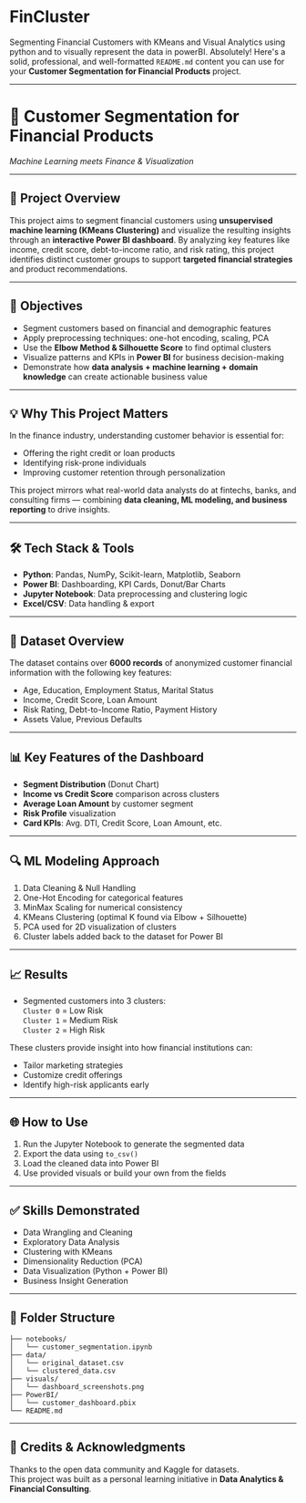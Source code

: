# FinCluster
Segmenting Financial Customers with KMeans and Visual Analytics using python and to visually represent the data in powerBI.
Absolutely! Here's a solid, professional, and well-formatted `README.md` content you can use for your **Customer Segmentation for Financial Products** project.

---

# 🧠 Customer Segmentation for Financial Products  
*Machine Learning meets Finance & Visualization*

---

## 📌 **Project Overview**

This project aims to segment financial customers using **unsupervised machine learning (KMeans Clustering)** and visualize the resulting insights through an **interactive Power BI dashboard**. By analyzing key features like income, credit score, debt-to-income ratio, and risk rating, this project identifies distinct customer groups to support **targeted financial strategies** and product recommendations.

---

## 🎯 **Objectives**
- Segment customers based on financial and demographic features  
- Apply preprocessing techniques: one-hot encoding, scaling, PCA  
- Use the **Elbow Method & Silhouette Score** to find optimal clusters  
- Visualize patterns and KPIs in **Power BI** for business decision-making  
- Demonstrate how **data analysis + machine learning + domain knowledge** can create actionable business value

---

## 💡 **Why This Project Matters**

In the finance industry, understanding customer behavior is essential for:
- Offering the right credit or loan products
- Identifying risk-prone individuals
- Improving customer retention through personalization

This project mirrors what real-world data analysts do at fintechs, banks, and consulting firms — combining **data cleaning, ML modeling, and business reporting** to drive insights.

---

## 🛠️ **Tech Stack & Tools**
- **Python**: Pandas, NumPy, Scikit-learn, Matplotlib, Seaborn
- **Power BI**: Dashboarding, KPI Cards, Donut/Bar Charts
- **Jupyter Notebook**: Data preprocessing and clustering logic
- **Excel/CSV**: Data handling & export

---

## 🧪 **Dataset Overview**
The dataset contains over **6000 records** of anonymized customer financial information with the following key features:
- Age, Education, Employment Status, Marital Status
- Income, Credit Score, Loan Amount
- Risk Rating, Debt-to-Income Ratio, Payment History
- Assets Value, Previous Defaults

---

## 📊 **Key Features of the Dashboard**
- **Segment Distribution** (Donut Chart)
- **Income vs Credit Score** comparison across clusters
- **Average Loan Amount** by customer segment
- **Risk Profile** visualization
- **Card KPIs**: Avg. DTI, Credit Score, Loan Amount, etc.

---

## 🔍 **ML Modeling Approach**
1. Data Cleaning & Null Handling  
2. One-Hot Encoding for categorical features  
3. MinMax Scaling for numerical consistency  
4. KMeans Clustering (optimal K found via Elbow + Silhouette)  
5. PCA used for 2D visualization of clusters  
6. Cluster labels added back to the dataset for Power BI

---

## 📈 **Results**
- Segmented customers into 3 clusters:  
  `Cluster 0` = Low Risk  
  `Cluster 1` = Medium Risk  
  `Cluster 2` = High Risk

These clusters provide insight into how financial institutions can:
- Tailor marketing strategies
- Customize credit offerings
- Identify high-risk applicants early

---

## 🌐 **How to Use**
1. Run the Jupyter Notebook to generate the segmented data
2. Export the data using `to_csv()`
3. Load the cleaned data into Power BI
4. Use provided visuals or build your own from the fields

---

## ✅ **Skills Demonstrated**
- Data Wrangling and Cleaning  
- Exploratory Data Analysis  
- Clustering with KMeans  
- Dimensionality Reduction (PCA)  
- Data Visualization (Python + Power BI)  
- Business Insight Generation

---

## 📁 **Folder Structure**
```
├── notebooks/
│   └── customer_segmentation.ipynb
├── data/
│   └── original_dataset.csv
│   └── clustered_data.csv
├── visuals/
│   └── dashboard_screenshots.png
├── PowerBI/
│   └── customer_dashboard.pbix
└── README.md
```

---

## 🤝 **Credits & Acknowledgments**
Thanks to the open data community and Kaggle for datasets.  
This project was built as a personal learning initiative in **Data Analytics & Financial Consulting**.
